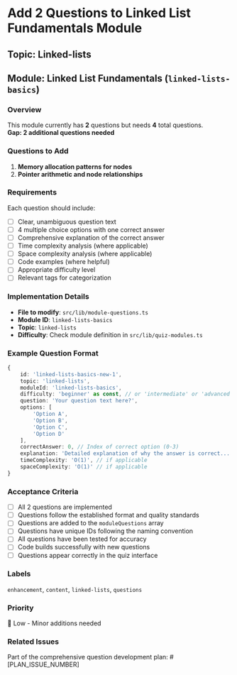 # Add 2 Questions to Linked List Fundamentals Module

## Topic: Linked-lists
## Module: Linked List Fundamentals (`linked-lists-basics`)

### Overview
This module currently has **2** questions but needs **4** total questions.  
**Gap: 2 additional questions needed**

### Questions to Add

1. **Memory allocation patterns for nodes**
2. **Pointer arithmetic and node relationships**

### Requirements
Each question should include:
- [ ] Clear, unambiguous question text
- [ ] 4 multiple choice options with one correct answer
- [ ] Comprehensive explanation of the correct answer
- [ ] Time complexity analysis (where applicable)
- [ ] Space complexity analysis (where applicable)
- [ ] Code examples (where helpful)
- [ ] Appropriate difficulty level
- [ ] Relevant tags for categorization

### Implementation Details
- **File to modify**: `src/lib/module-questions.ts`
- **Module ID**: `linked-lists-basics`
- **Topic**: `linked-lists`
- **Difficulty**: Check module definition in `src/lib/quiz-modules.ts`

### Example Question Format
```typescript
{
    id: 'linked-lists-basics-new-1',
    topic: 'linked-lists',
    moduleId: 'linked-lists-basics',
    difficulty: 'beginner' as const, // or 'intermediate' or 'advanced'
    question: 'Your question text here?',
    options: [
        'Option A',
        'Option B', 
        'Option C',
        'Option D'
    ],
    correctAnswer: 0, // Index of correct option (0-3)
    explanation: 'Detailed explanation of why the answer is correct...',
    timeComplexity: 'O(1)', // if applicable
    spaceComplexity: 'O(1)' // if applicable
}
```

### Acceptance Criteria
- [ ] All 2 questions are implemented
- [ ] Questions follow the established format and quality standards
- [ ] Questions are added to the `moduleQuestions` array
- [ ] Questions have unique IDs following the naming convention
- [ ] All questions have been tested for accuracy
- [ ] Code builds successfully with new questions
- [ ] Questions appear correctly in the quiz interface

### Labels
`enhancement`, `content`, `linked-lists`, `questions`

### Priority
📝 Low - Minor additions needed

### Related Issues
Part of the comprehensive question development plan: #[PLAN_ISSUE_NUMBER]